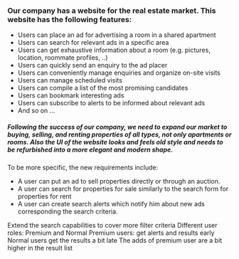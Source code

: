 ### Our company has a website for the real estate market. This website has the following features:

- Users can place an ad for advertising a room in a shared apartment
- Users can search for relevant ads in a specific area
- Users can get exhaustive information about a room (e.g. pictures, location, roommate profiles, ..)
- Users can quickly send an enquiry to the ad placer
- Users can conveniently manage enquiries and organize on-site visits
- Users can manage scheduled visits
- Users can compile a list of the most promising candidates
- Users can bookmark interesting ads
- Users can subscribe to alerts to be informed about relevant ads
- And so on ...

##### Following the success of our company, we need to expand our market to buying, selling, and renting properties of all types, not only apartments or rooms. Also the UI of the website looks and feels old style and needs to be refurbished into a more elegant and modern shape.


To be more specific, the new requirements include:

- A user can put an ad to sell properties directly or through an auction.
- A user can search for properties for sale similarly to the search form for properties for rent
- A user can create search alerts which notify him about new ads corresponding the search criteria.

Extend the search capabilities to cover more filter criteria
Different user roles: Premium and Normal
Premium users: get alerts and results early
Normal users get the results a bit late
The adds of premium user are a bit higher in the result list

